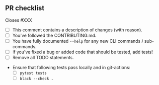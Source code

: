 ## PR checklist

Closes #XXX <!-- If this PR fixes an issue, please link it here! -->

- [ ] This comment contains a description of changes (with reason).
- [ ] You've followed the CONTRIBUTING.md.
- [ ] You have fully documented `--help` for any new CLI commands / sub-commands.
- [ ] If you've fixed a bug or added code that should be tested, add tests!
- [ ] Remove all TODO statements.
- Ensure that following tests pass locally and in git-actions:
  - [ ] `pytest tests`
  - [ ] `black --check .`
